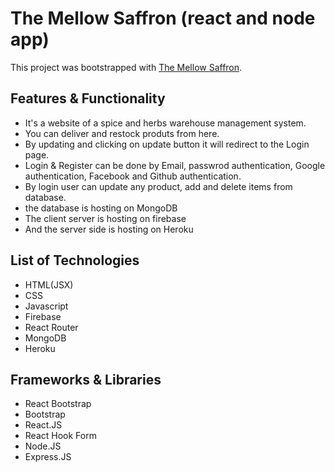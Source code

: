 # The Mellow Saffron (react and node app)

This project was bootstrapped with [The Mellow Saffron](https://the-mellow-saffron.web.app/).

## Features & Functionality

- It's a website of a spice and herbs warehouse management system.
- You can deliver and restock produts from here.
- By updating and clicking on update button it will redirect to the Login page.
- Login & Register can be done by Email, passwrod authentication, Google authentication, Facebook and Github authentication.
- By login user can update any product, add and delete items from database.
- the database is hosting on MongoDB
- The client server is hosting on firebase
- And the server side is hosting on Heroku


## List of Technologies

- HTML(JSX)
- CSS
- Javascript
- Firebase
- React Router
- MongoDB
- Heroku

## Frameworks & Libraries

- React Bootstrap
- Bootstrap
- React.JS
- React Hook Form 
- Node.JS
- Express.JS
